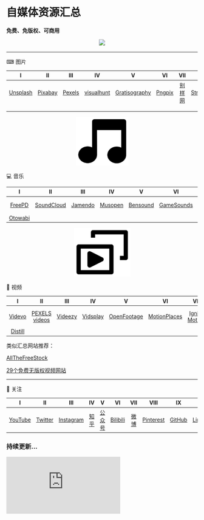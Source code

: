 # 自媒体资源汇总
**免费、免版权、可商用**  


<div align="center">
    <img src="https://raw.githubusercontent.com/ckjbug/xiaokui/master/image/mmm.jpg"> 
</div>

------

⌨ 图片



|          Ⅰ           |       Ⅱ       |            Ⅲ            |              Ⅳ               |         Ⅴ          |      Ⅵ       |         Ⅶ          |         Ⅷ          |             Ⅸ              |       Ⅹ        |
| :------------------: | :-----------: | :---------------------: | :--------------------------: | :----------------: | :----------: | :----------------: | :----------------: | :------------------------: | :------------: |
| [Unsplash](https://unsplash.com/) | [Pixabay](https://pixabay.com/zh/) | [Pexels](https://www.pexels.com/) | [visualhunt](https://visualhunt.com/) | [Gratisography](https://gratisography.com/) | [Pngpix](http://www.pngpix.com/) | [别样网](https://www.ssyer.com/) | [StreetWill](http://streetwill.co/) | [IM FREE](http://imcreator.com/free) | [Magdeleine](https://magdeleine.co/browse/) |
| []() | []() | []() | []() | []() | []() | []() | []() | []() | []() |
| []() | []() | []() | []() | []() | []() | []() | []() | []() | []() |
| []() | []() | []() | []() | []() | []() | []() | []() | []() | []() |




<div align="center">
    <img src="https://raw.githubusercontent.com/ckjbug/Catalog/master/image/music1.png"> 
</div>

💻 音乐

|          Ⅰ           |       Ⅱ       |            Ⅲ            |              Ⅳ               |         Ⅴ          |      Ⅵ       |         Ⅶ          |         Ⅷ          |             Ⅸ              |       Ⅹ        |
| :------------------: | :-----------: | :---------------------: | :--------------------------: | :----------------: | :----------: | :----------------: | :----------------: | :------------------------: | :------------: |
| [FreePD](https://freepd.com/) | [SoundCloud](https://soundcloud.com/discover) | [Jamendo](https://www.jamendo.com/start) | [Musopen](https://musopen.org/) | [Bensound](https://www.bensound.com/) | [GameSounds](https://gamesounds.xyz/) | [Sample Focus](https://samplefocus.com/) | [爱给](http://www.aigei.com/) | [Music-Note](http://www.music-note.jp/) | [Hurtrecord](http://www.hurtrecord.com/) |
| [Otowabi](https://otowabi.com/) | []() | []() | []() | []() | []() | []() | []() | []() | []() |

<div align="center">
    <img src="https://raw.githubusercontent.com/ckjbug/Catalog/master/image/video1.png"> 
</div>

📱 视频

|          Ⅰ           |       Ⅱ       |            Ⅲ            |              Ⅳ               |         Ⅴ          |      Ⅵ       |         Ⅶ          |         Ⅷ          |             Ⅸ              |       Ⅹ        |
| :------------------: | :-----------: | :---------------------: | :--------------------------: | :----------------: | :----------: | :----------------: | :----------------: | :------------------------: | :------------: |
| [Videvo](https://www.videvo.net/) | [PEXELS videos](https://www.pexels.com/videos/) | [Videezy](https://www.videezy.com/) | [Vidsplay](https://www.vidsplay.com/) | [OpenFootage](https://www.openfootage.net/) | [MotionPlaces](https://www.motionplaces.com/) | [Ignite Motion](http://www.ignitemotion.com/) | [Splasheo](http://www.splasheo.com/video-boosters) | [Wave.video](https://www.animatron.com/wave) | [Life of Vids](https://www.lifeofvids.com/) |
| [Distill](http://www.wedistill.io/) | []() | []() | []() | []() | []() | []() | []() | []() | []() |



类似汇总网站推荐：

[AllTheFreeStock](https://allthefreestock.com/#)

[29个免费无版权视频网站](https://www.jianshu.com/p/ab4d3355e84e)

------------

📱 关注

|          Ⅰ           |       Ⅱ       |            Ⅲ            |              Ⅳ               |         Ⅴ          |      Ⅵ       |         Ⅶ          |         Ⅷ          |             Ⅸ              |       Ⅹ        |
| :------------------: | :-----------: | :---------------------: | :--------------------------: | :----------------: | :----------: | :----------------: | :----------------: | :------------------------: | :------------: |
| [YouTube](https://www.youtube.com/channel/UCSoqiChE_zioYokJpfe9jFw/featured?view_as=subscriber) | [Twitter](https://twitter.com/ckjbug) | [Instagram](https://www.instagram.com/ckj_3927/) | [知乎](https://www.zhihu.com/people/xiao-kui-21-11/activities) | [公众号](https://github.com/ckjbug/xiaokui/blob/master/image/%E5%BE%AE%E4%BF%A1%E5%85%AC%E4%BC%97%E5%8F%B7/weichat.md) | [Bilibili](https://space.bilibili.com/29302915) | [微博](https://weibo.com/5674095094/profile?topnav=1&wvr=6) | [Pinterest](https://www.pinterest.com/ckjbug/) | [GitHub](https://github.com/ckjbug/) | [LinkedIn](https://www.linkedin.com/in/kuijun-chen-486850153/) |




### 持续更新...


![[](https://ckjbug.cnblogs.com/)](https://www.easyicon.net/api/resizeApi.php?id=5323&size=72)
